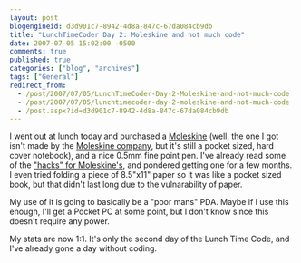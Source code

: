 ```yaml
---
layout: post
blogengineid: d3d901c7-8942-4d8a-847c-67da084cb9db
title: "LunchTimeCoder Day 2: Moleskine and not much code"
date: 2007-07-05 15:02:00 -0500
comments: true
published: true
categories: ["blog", "archives"]
tags: ["General"]
redirect_from: 
  - /post/2007/07/05/LunchTimeCoder-Day-2-Moleskine-and-not-much-code
  - /post/2007/07/05/lunchtimecoder-day-2-moleskine-and-not-much-code
  - /post.aspx?id=d3d901c7-8942-4d8a-847c-67da084cb9db
---
```

<!-- more -->

I went out at lunch today and purchased a <A href="http://en.wikipedia.org/wiki/Moleskine">Moleskine</A> (well, the one I got isn't made by the <A href="http://www.moleskine.com/">Moleskine company</A>, but it's still a pocket sized, hard cover notebook), and a nice 0.5mm fine point pen. I've already read some of the <A href="http://lifehacker.com/software/moleskine/">"hacks" for Moleskine's</A>, and pondered getting one for a few months. I even tried folding a piece of 8.5"x11" paper so it was like a pocket sized book, but that didn't last long due to the vulnarability of paper.

My use of it is going to basically be a "poor mans" PDA. Maybe if I use this enough, I'll get a Pocket PC at some point, but I don't know since this doesn't require any power.

My stats are now 1:1. It's only the second day of the Lunch Time Code, and I've already gone a day without coding.
